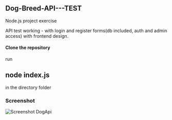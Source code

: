 ## Dog-Breed-API---TEST
Node.js project exercise

API test working - with login and register forms(db included, auth and admin access) with frontend design.

#### Clone the repository 
run
## node index.js 
in the directory folder

### Screenshot

![Screenshot DogApi](https://user-images.githubusercontent.com/45272390/69268310-27ace700-0bcf-11ea-9e8d-b48e203313bb.jpg)

